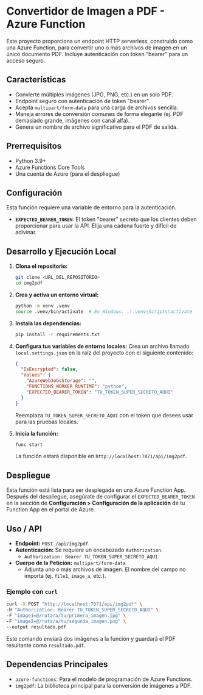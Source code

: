 # Convertidor de Imagen a PDF - Azure Function

Este proyecto proporciona un endpoint HTTP serverless, construido como una Azure Function, para convertir uno o más archivos de imagen en un único documento PDF. Incluye autenticación con token "bearer" para un acceso seguro.

## Características

- Convierte múltiples imágenes (JPG, PNG, etc.) en un solo PDF.
- Endpoint seguro con autenticación de token "bearer".
- Acepta `multipart/form-data` para una carga de archivos sencilla.
- Maneja errores de conversión comunes de forma elegante (ej. PDF demasiado grande, imágenes con canal alfa).
- Genera un nombre de archivo significativo para el PDF de salida.

## Prerrequisitos

- Python 3.9+
- Azure Functions Core Tools
- Una cuenta de Azure (para el despliegue)

## Configuración

Esta función requiere una variable de entorno para la autenticación.

- **`EXPECTED_BEARER_TOKEN`**: El token "bearer" secreto que los clientes deben proporcionar para usar la API. Elija una cadena fuerte y difícil de adivinar.

## Desarrollo y Ejecución Local

1.  **Clona el repositorio:**
    ```bash
    git clone <URL_DEL_REPOSITORIO>
    cd img2pdf
    ```

2.  **Crea y activa un entorno virtual:**
    ```bash
    python -m venv .venv
    source .venv/bin/activate  # En Windows: .\.venv\Scripts\activate
    ```

3.  **Instala las dependencias:**
    ```bash
    pip install -r requirements.txt
    ```

4.  **Configura tus variables de entorno locales:**
    Crea un archivo llamado `local.settings.json` en la raíz del proyecto con el siguiente contenido:

    ```json
    {
      "IsEncrypted": false,
      "Values": {
        "AzureWebJobsStorage": "",
        "FUNCTIONS_WORKER_RUNTIME": "python",
        "EXPECTED_BEARER_TOKEN": "TU_TOKEN_SUPER_SECRETO_AQUI"
      }
    }
    ```
    Reemplaza `TU_TOKEN_SUPER_SECRETO_AQUI` con el token que desees usar para las pruebas locales.

5.  **Inicia la función:**
    ```bash
    func start
    ```
    La función estará disponible en `http://localhost:7071/api/img2pdf`.

## Despliegue

Esta función está lista para ser desplegada en una Azure Function App. Después del despliegue, asegúrate de configurar el `EXPECTED_BEARER_TOKEN` en la sección de **Configuración > Configuración de la aplicación** de tu Function App en el portal de Azure.

## Uso / API

- **Endpoint:** `POST /api/img2pdf`
- **Autenticación:** Se requiere un encabezado `Authorization`.
  - `Authorization: Bearer TU_TOKEN_SUPER_SECRETO_AQUI`
- **Cuerpo de la Petición:** `multipart/form-data`
  - Adjunta uno o más archivos de imagen. El nombre del campo no importa (ej. `file1`, `image_a`, etc.).

### Ejemplo con `curl`

```bash
curl -X POST "http://localhost:7071/api/img2pdf" \
-H "Authorization: Bearer TU_TOKEN_SUPER_SECRETO_AQUI" \
-F "image1=@/ruta/a/tu/primera_imagen.jpg" \
-F "image2=@/ruta/a/tu/segunda_imagen.png" \
--output resultado.pdf
```

Este comando enviará dos imágenes a la función y guardará el PDF resultante como `resultado.pdf`.

## Dependencias Principales

- `azure-functions`: Para el modelo de programación de Azure Functions.
- `img2pdf`: La biblioteca principal para la conversión de imágenes a PDF.
